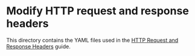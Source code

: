 # Modify HTTP request and response headers

This directory contains the YAML files used in the [HTTP Request and Response Headers](https://docs.nginx.com/nginx-gateway-fabric/how-to/traffic-management/request-response-headers/) guide.
